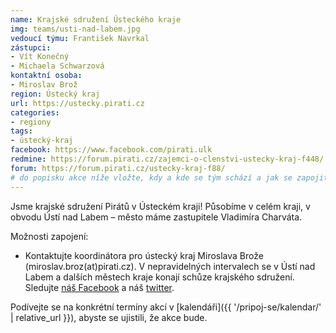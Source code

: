 ```yaml
---
name: Krajské sdružení Ústeckého kraje
img: teams/usti-nad-labem.jpg
vedoucí týmu: František Navrkal
zástupci:
- Vít Konečný
- Michaela Schwarzová
kontaktní osoba:
- Miroslav Brož
region: Ústecký kraj
url: https://ustecky.pirati.cz
categories:
- regiony
tags:
- ústecký-kraj
facebook: https://www.facebook.com/pirati.ulk
redmine: https://forum.pirati.cz/zajemci-o-clenstvi-ustecky-kraj-f448/
forum: https://forum.pirati.cz/ustecky-kraj-f88/
# do popisku akce níže vložte, kdy a kde se tým schází a jak se zapojit
---
```


Jsme krajské sdružení Pirátů v Ústeckém kraji! Působíme v celém kraji, v obvodu Ústí nad Labem – město máme zastupitele Vladimíra Charváta.

Možnosti zapojení:

* Kontaktujte koordinátora pro ústecký kraj Miroslava Brože (miroslav.broz(at)pirati.cz). V nepravidelných intervalech se v Ústí nad Labem a dalších městech kraje konají schůze krajského sdružení. Sledujte [náš Facebook](https://www.facebook.com/pg/pirati.ulk/events/) a náš [twitter](https://twitter.com/PiratiUstecko).

Podívejte se na konkrétní termíny akcí v [kalendáři]({{ '/pripoj-se/kalendar/' | relative_url }}),
abyste se ujistili, že akce bude.
